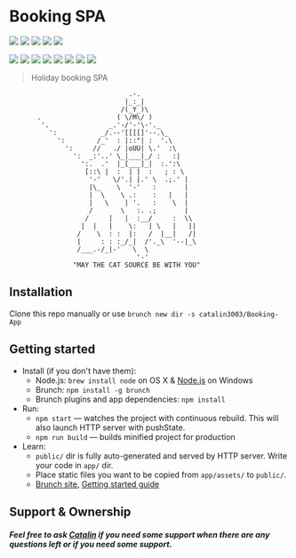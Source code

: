 # Booking SPA

[![](https://img.shields.io/badge/spa-booking--app-000000.svg?style=for-the-badge)](https://github.com/catalin3003/Booking-App)
[![](https://img.shields.io/badge/cms-booking--overseer-000000.svg?style=for-the-badge)](https://github.com/catalin3003/Booking-App-Overseer)
[![](https://img.shields.io/badge/api-booking--api-000000.svg?style=for-the-badge)](https://github.com/devfubar/booking_api)
[![](https://img.shields.io/badge/author-Catalin_Magirescu-000000.svg?style=for-the-badge)](https://github.com/catalin3003)
[![](https://img.shields.io/badge/lightsaber-Shii--Cho_--_"The_Way_of_the_Sarlacc"-blue.svg?style=for-the-badge)]()

[![](https://img.shields.io/badge/Build_Tool-Brunch-800080.svg?style=flat-square)]()
[![](https://img.shields.io/badge/Transpiler-Babel/ES6-800080.svg?style=flat-square)]()
[![](https://img.shields.io/badge/Library-React-800080.svg?style=flat-square)]()
[![](https://img.shields.io/badge/Library-Redux-800080.svg?style=flat-square)]()
[![](https://img.shields.io/badge/Library-JQuery-800080.svg?style=flat-square)]()
[![](https://img.shields.io/badge/Frontend_Framework-Twitter_Bootstrap-800080.svg?style=flat-square)]()
[![](https://img.shields.io/badge/Style_Sheet_Language-SASS-800080.svg?style=flat-square)]()
[![](https://img.shields.io/badge/Linter-Airbnb_ESLint-800080.svg?style=flat-square)]()

> Holiday booking SPA

```
                              .-.
                             |_:_|
                            /(_Y_)\
       .                   ( \/M\/ )
        '.               _.'-/'-'\-'._
          ':           _/.--'[[[[]'--.\_
            ':        /_'  : |::"| :  '.\
              ':     //   ./ |oUU| \.'  :\
                ':  _:'..' \_|___|_/ :   :|
                  ':.  .'  |_[___]_|  :.':\
                   [::\ |  :  | |  :   ; : \
                    '-'   \/'.| |.' \  .;.' |
                    |\_    \  '-'   :       |
                    |  \    \ .:    :   |   |
                    |   \    | '.   :    \  |
                    /       \   :. .;       |
                   /     |   |  :__/     :  \\
                  |  |   |    \:   | \   |   ||
                 /    \  : :  |:   /  |__|   /|
                 |     : : :_/_|  /'._\  '--|_\
                 /___.-/_|-'   \  \
                                '-'
                "MAY THE CAT SOURCE BE WITH YOU"
```        

## Installation

Clone this repo manually or use `brunch new dir -s catalin3003/Booking-App`

## Getting started

* Install (if you don't have them):
    * Node.js: `brew install node` on OS X & [Node.js](https://nodejs.org/en/download/) on Windows
    * Brunch: `npm install -g brunch`
    * Brunch plugins and app dependencies: `npm install`
* Run:
    * `npm start` — watches the project with continuous rebuild. This will also launch HTTP server with pushState.
    * `npm run build` — builds minified project for production
* Learn:
    * `public/` dir is fully auto-generated and served by HTTP server.  Write your code in `app/` dir.
    * Place static files you want to be copied from `app/assets/` to `public/`.
    * [Brunch site](http://brunch.io), [Getting started guide](https://github.com/brunch/brunch-guide#readme)

## Support & Ownership
##### Feel free to ask [Catalin](cat@catcodes.com) if you need some support when there are any questions left or if you need some support.